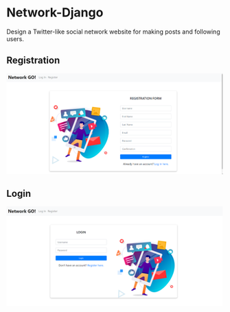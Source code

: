 # Network-Django
Design a Twitter-like social network website for making posts and following users.
<h2>Registration</h2>
<img src="/img/register.PNG">
<h2>Login</h2>
<img src="/img/login.PNG">


  

 